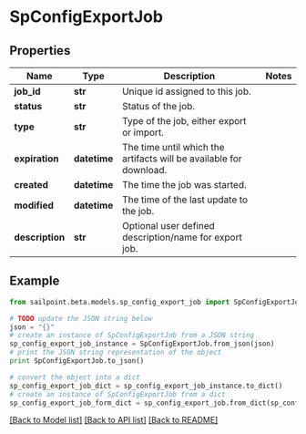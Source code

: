 # SpConfigExportJob


## Properties
Name | Type | Description | Notes
------------ | ------------- | ------------- | -------------
**job_id** | **str** | Unique id assigned to this job. | 
**status** | **str** | Status of the job. | 
**type** | **str** | Type of the job, either export or import. | 
**expiration** | **datetime** | The time until which the artifacts will be available for download. | 
**created** | **datetime** | The time the job was started. | 
**modified** | **datetime** | The time of the last update to the job. | 
**description** | **str** | Optional user defined description/name for export job. | 

## Example

```python
from sailpoint.beta.models.sp_config_export_job import SpConfigExportJob

# TODO update the JSON string below
json = "{}"
# create an instance of SpConfigExportJob from a JSON string
sp_config_export_job_instance = SpConfigExportJob.from_json(json)
# print the JSON string representation of the object
print SpConfigExportJob.to_json()

# convert the object into a dict
sp_config_export_job_dict = sp_config_export_job_instance.to_dict()
# create an instance of SpConfigExportJob from a dict
sp_config_export_job_form_dict = sp_config_export_job.from_dict(sp_config_export_job_dict)
```
[[Back to Model list]](../README.md#documentation-for-models) [[Back to API list]](../README.md#documentation-for-api-endpoints) [[Back to README]](../README.md)


